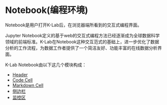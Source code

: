 # Notebook(编程环境)
Notebook是用户打开K-Lab后，在浏览器端所看到的交互式编程界面。

Jupyter Notebook定义的基于web的交互式编程方法已经逐渐成为全球数据科学领域的前端标准。K-Lab在Notebook这种交互范式的基础上，进一步优化了数据分析的工作流程，为数据工作者提供了一个简洁友好、功能丰富的在线数据分析界面。

K-Lab Notebook由以下这几个模块构成：
* [Header](./header.md)
* [Code Cell](./code_cell.md)
* [Markdown Cell](./markdown_cell.md)
* [侧边栏](./side_bar.md)
* [监控区](./monitor.md) 
